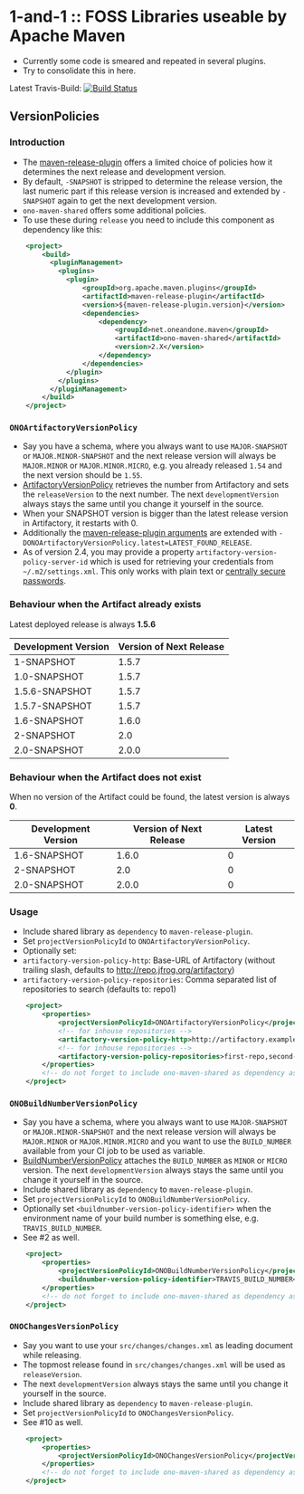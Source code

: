 # 1-and-1 :: FOSS Libraries useable by Apache Maven

* Currently some code is smeared and repeated in several plugins.
* Try to consolidate this in here.

Latest Travis-Build: [![Build Status](https://travis-ci.org/1and1/ono-maven-shared.svg?branch=master)](https://travis-ci.org/1and1/ono-maven-shared)

## VersionPolicies

### Introduction

* The [maven-release-plugin][maven-release-plugin] offers a limited choice of policies how it determines
  the next release and development version.
* By default, `-SNAPSHOT` is stripped to determine the release version, the last numeric part if this release version
  is increased and extended by `-SNAPSHOT` again to get the next development version.
* `ono-maven-shared` offers some additional policies.
* To use these during `release` you need to include this component as dependency like this:

```xml
    <project>
        <build>
          <pluginManagement>
            <plugins>
              <plugin>
                  <groupId>org.apache.maven.plugins</groupId>
                  <artifactId>maven-release-plugin</artifactId>
                  <version>${maven-release-plugin.version}</version>
                  <dependencies>
                      <dependency>
                          <groupId>net.oneandone.maven</groupId>
                          <artifactId>ono-maven-shared</artifactId>
                          <version>2.X</version>
                      </dependency>
                  </dependencies>
              </plugin>
            </plugins>
          </pluginManagement>
        </build>
    </project>
```


### `ONOArtifactoryVersionPolicy`

* Say you have a schema, where you always want to use `MAJOR-SNAPSHOT` or `MAJOR.MINOR-SNAPSHOT` and the next release
  version will always be `MAJOR.MINOR` or `MAJOR.MINOR.MICRO`, e.g. you already released `1.54` and the next version
  should be `1.55`.
* [ArtifactoryVersionPolicy](src/main/java/net/oneandone/maven/shared/versionpolicies/ArtifactoryVersionPolicy.java)
  retrieves the number from Artifactory and sets the `releaseVersion` to the next number. The next 
  `developmentVersion` always stays the same until you change it yourself in the source. 
* When your SNAPSHOT version is bigger than the latest release version in Artifactory, it restarts with 0.
* Additionally the [maven-release-plugin arguments](http://maven.apache.org/maven-release/maven-release-plugin/prepare-mojo.html#arguments)
  are extended with `-DONOArtifactoryVersionPolicy.latest=LATEST_FOUND_RELEASE`.
* As of version 2.4, you may provide a property `artifactory-version-policy-server-id` which is used for
  retrieving your credentials from `~/.m2/settings.xml`. This only works with plain text or 
  [centrally secure passwords](https://www.jfrog.com/confluence/display/RTF/Centrally+Secure+Passwords).

### Behaviour when the Artifact already exists

Latest deployed release is always **1.5.6**

Development Version | Version of Next Release
--------------------|-------------------
  1-SNAPSHOT        |  1.5.7
  1.0-SNAPSHOT      |  1.5.7
  1.5.6-SNAPSHOT    |  1.5.7
  1.5.7-SNAPSHOT    |  1.5.7
  1.6-SNAPSHOT      |  1.6.0
  2-SNAPSHOT        |  2.0
  2.0-SNAPSHOT      |  2.0.0

### Behaviour when the Artifact does not exist

When no version of the Artifact could be found, the latest version is always **0**.

Development Version   | Version of Next Release | Latest Version
----------------------|-------------------------|---------------
1.6-SNAPSHOT          | 1.6.0                   | 0
2-SNAPSHOT            | 2.0                     | 0
2.0-SNAPSHOT          | 2.0.0                   | 0


### Usage

* Include shared library as `dependency` to `maven-release-plugin`.
* Set `projectVersionPolicyId` to `ONOArtifactoryVersionPolicy`.
* Optionally set:
 * `artifactory-version-policy-http`: Base-URL of Artifactory (without trailing slash, defaults to http://repo.jfrog.org/artifactory) 
 * `artifactory-version-policy-repositories`: Comma separated list of repositories to search (defaults to: repo1) 


```xml
    <project>
        <properties>
            <projectVersionPolicyId>ONOArtifactoryVersionPolicy</projectVersionPolicyId>
            <!-- for inhouse repositories -->
            <artifactory-version-policy-http>http://artifactory.example.com/artifactory</artifactory-version-policy-http>
            <!-- for inhouse repositories -->
            <artifactory-version-policy-repositories>first-repo,second-repo</artifactory-version-policy-repositories>
        </properties>
        <!-- do not forget to include ono-maven-shared as dependency as stated above -->
    </project>
```

### `ONOBuildNumberVersionPolicy`

* Say you have a schema, where you always want to use `MAJOR-SNAPSHOT` or `MAJOR.MINOR-SNAPSHOT` and the next release
  version will always be `MAJOR.MINOR` or `MAJOR.MINOR.MICRO` and you want to use the `BUILD_NUMBER` available
  from your CI job to be used as variable.
* [BuildNumberVersionPolicy](src/main/java/net/oneandone/maven/shared/versionpolicies/BuildNumberVersionPolicy.java)
  attaches the `BUILD_NUMBER` as `MINOR` or `MICRO` version. The next 
  `developmentVersion` always stays the same until you change it yourself in the source. 
* Include shared library as `dependency` to `maven-release-plugin`.
* Set `projectVersionPolicyId` to `ONOBuildNumberVersionPolicy`.
* Optionally set `<buildnumber-version-policy-identifier>` when the environment name of your build number is
  something else, e.g. `TRAVIS_BUILD_NUMBER`.
* See #2 as well.


```xml
    <project>
        <properties>
            <projectVersionPolicyId>ONOBuildNumberVersionPolicy</projectVersionPolicyId>
            <buildnumber-version-policy-identifier>TRAVIS_BUILD_NUMBER<buildnumber-version-policy-identifier>
        </properties>
        <!-- do not forget to include ono-maven-shared as dependency as stated above -->
    </project>
```

### `ONOChangesVersionPolicy`

* Say you want to use your `src/changes/changes.xml` as leading document while releasing.
* The topmost release found in `src/changes/changes.xml` will be used as `releaseVersion`.
* The next `developmentVersion` always stays the same until you change it yourself in the source.
* Include shared library as `dependency` to `maven-release-plugin`.
* Set `projectVersionPolicyId` to `ONOChangesVersionPolicy`.
* See #10 as well.

```xml
    <project>
        <properties>
            <projectVersionPolicyId>ONOChangesVersionPolicy</projectVersionPolicyId>
        </properties>
        <!-- do not forget to include ono-maven-shared as dependency as stated above -->
    </project>
```


[maven-release-plugin]: http://maven.apache.org/maven-release/maven-release-plugin/prepare-mojo.html#projectVersionPolicyId